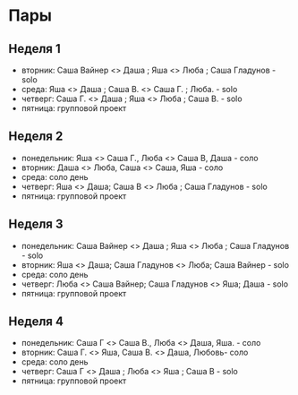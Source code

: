 # Пары

## Неделя 1

- вторник: Саша Вайнер <> Даша ; Яша <> Люба ; Cаша Гладунов - solo
- среда: Яша <> Даша ; Саша В. <> Саша Г. ; Люба. - solo
- четверг: Саша Г. <> Даша ; Яша <> Люба ; Cаша В. - solo
- пятница: групповой проект

## Неделя 2
- понедельник:  Яша <> Саша Г., Люба  <> Саша В, Даша - соло
- вторник:  Даша <> Люба, Саша  <> Саша, Яша - соло
- среда: соло день
- четверг: Яша <> Даша; Саша В <> Люба ; Cаша Гладунов - solo
- пятница: групповой проект

## Неделя 3
- понедельник: Саша Вайнер <> Даша ; Яша <> Люба ; Cаша Гладунов - solo
- вторник: Яша <> Даша; Cаша Гладунов <> Люба; Саша Вайнер - solo
- среда: соло день
- четверг: Люба <> Саша Вайнер; Cаша Гладунов <> Яша; Даша - solo
- пятница: групповой проект

## Неделя 4
- понедельник: Саша Г <> Саша В., Люба <> Даша, Яша. - соло
- вторник: Саша Г. <> Яша, Саша В. <> Даша,  Любовь- соло
- среда: соло день
- четверг: Саша Г <> Даша ; Люба <> Яша ; Саша В - solo
- пятница: групповой проект
